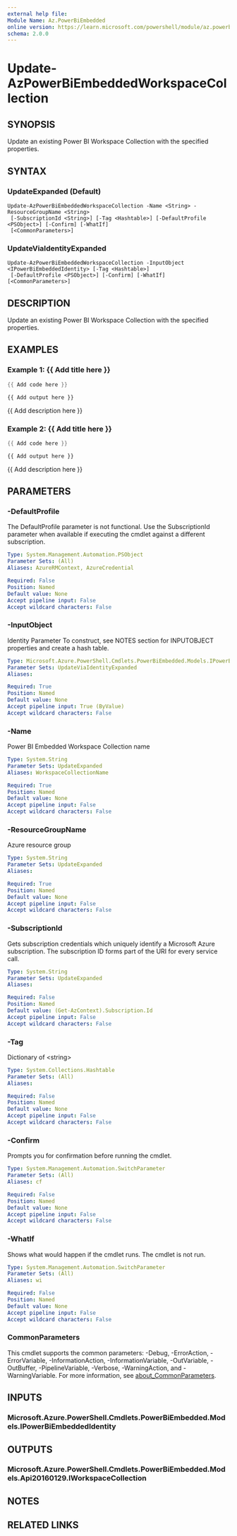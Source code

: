 ```yaml
---
external help file:
Module Name: Az.PowerBiEmbedded
online version: https://learn.microsoft.com/powershell/module/az.powerbiembedded/update-azpowerbiembeddedworkspacecollection
schema: 2.0.0
---
```


# Update-AzPowerBiEmbeddedWorkspaceCollection

## SYNOPSIS
Update an existing Power BI Workspace Collection with the specified properties.

## SYNTAX

### UpdateExpanded (Default)
```
Update-AzPowerBiEmbeddedWorkspaceCollection -Name <String> -ResourceGroupName <String>
 [-SubscriptionId <String>] [-Tag <Hashtable>] [-DefaultProfile <PSObject>] [-Confirm] [-WhatIf]
 [<CommonParameters>]
```

### UpdateViaIdentityExpanded
```
Update-AzPowerBiEmbeddedWorkspaceCollection -InputObject <IPowerBiEmbeddedIdentity> [-Tag <Hashtable>]
 [-DefaultProfile <PSObject>] [-Confirm] [-WhatIf] [<CommonParameters>]
```

## DESCRIPTION
Update an existing Power BI Workspace Collection with the specified properties.

## EXAMPLES

### Example 1: {{ Add title here }}
```powershell
{{ Add code here }}
```

```output
{{ Add output here }}
```

{{ Add description here }}

### Example 2: {{ Add title here }}
```powershell
{{ Add code here }}
```

```output
{{ Add output here }}
```

{{ Add description here }}

## PARAMETERS

### -DefaultProfile
The DefaultProfile parameter is not functional.
Use the SubscriptionId parameter when available if executing the cmdlet against a different subscription.

```yaml
Type: System.Management.Automation.PSObject
Parameter Sets: (All)
Aliases: AzureRMContext, AzureCredential

Required: False
Position: Named
Default value: None
Accept pipeline input: False
Accept wildcard characters: False
```

### -InputObject
Identity Parameter
To construct, see NOTES section for INPUTOBJECT properties and create a hash table.

```yaml
Type: Microsoft.Azure.PowerShell.Cmdlets.PowerBiEmbedded.Models.IPowerBiEmbeddedIdentity
Parameter Sets: UpdateViaIdentityExpanded
Aliases:

Required: True
Position: Named
Default value: None
Accept pipeline input: True (ByValue)
Accept wildcard characters: False
```

### -Name
Power BI Embedded Workspace Collection name

```yaml
Type: System.String
Parameter Sets: UpdateExpanded
Aliases: WorkspaceCollectionName

Required: True
Position: Named
Default value: None
Accept pipeline input: False
Accept wildcard characters: False
```

### -ResourceGroupName
Azure resource group

```yaml
Type: System.String
Parameter Sets: UpdateExpanded
Aliases:

Required: True
Position: Named
Default value: None
Accept pipeline input: False
Accept wildcard characters: False
```

### -SubscriptionId
Gets subscription credentials which uniquely identify a Microsoft Azure subscription.
The subscription ID forms part of the URI for every service call.

```yaml
Type: System.String
Parameter Sets: UpdateExpanded
Aliases:

Required: False
Position: Named
Default value: (Get-AzContext).Subscription.Id
Accept pipeline input: False
Accept wildcard characters: False
```

### -Tag
Dictionary of \<string\>

```yaml
Type: System.Collections.Hashtable
Parameter Sets: (All)
Aliases:

Required: False
Position: Named
Default value: None
Accept pipeline input: False
Accept wildcard characters: False
```

### -Confirm
Prompts you for confirmation before running the cmdlet.

```yaml
Type: System.Management.Automation.SwitchParameter
Parameter Sets: (All)
Aliases: cf

Required: False
Position: Named
Default value: None
Accept pipeline input: False
Accept wildcard characters: False
```

### -WhatIf
Shows what would happen if the cmdlet runs.
The cmdlet is not run.

```yaml
Type: System.Management.Automation.SwitchParameter
Parameter Sets: (All)
Aliases: wi

Required: False
Position: Named
Default value: None
Accept pipeline input: False
Accept wildcard characters: False
```

### CommonParameters
This cmdlet supports the common parameters: -Debug, -ErrorAction, -ErrorVariable, -InformationAction, -InformationVariable, -OutVariable, -OutBuffer, -PipelineVariable, -Verbose, -WarningAction, and -WarningVariable. For more information, see [about_CommonParameters](http://go.microsoft.com/fwlink/?LinkID=113216).

## INPUTS

### Microsoft.Azure.PowerShell.Cmdlets.PowerBiEmbedded.Models.IPowerBiEmbeddedIdentity

## OUTPUTS

### Microsoft.Azure.PowerShell.Cmdlets.PowerBiEmbedded.Models.Api20160129.IWorkspaceCollection

## NOTES

## RELATED LINKS

